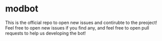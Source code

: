 # modbot
This is the official repo to open new issues and contirubte to the preoject! Feel free to open new issues if you find any, and feel free to open pull requests to help us developing the bot!
